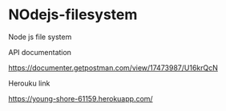 # NOdejs-filesystem
Node js file system

API documentation

https://documenter.getpostman.com/view/17473987/U16krQcN

Herouku link

https://young-shore-61159.herokuapp.com/
